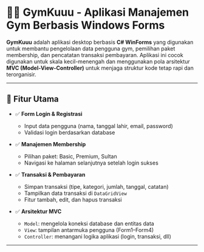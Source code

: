 # 🏋️‍♂️ GymKuuu - Aplikasi Manajemen Gym Berbasis Windows Forms

**GymKuuu** adalah aplikasi desktop berbasis **C# WinForms** yang digunakan untuk membantu pengelolaan data pengguna gym, pemilihan paket membership, dan pencatatan transaksi pembayaran. Aplikasi ini cocok digunakan untuk skala kecil-menengah dan menggunakan pola arsitektur **MVC (Model-View-Controller)** untuk menjaga struktur kode tetap rapi dan terorganisir.

---

## 📌 Fitur Utama

- ✅ **Form Login & Registrasi**
  - Input data pengguna (nama, tanggal lahir, email, password)
  - Validasi login berdasarkan database

- ✅ **Manajemen Membership**
  - Pilihan paket: Basic, Premium, Sultan
  - Navigasi ke halaman selanjutnya setelah login sukses

- ✅ **Transaksi & Pembayaran**
  - Simpan transaksi (tipe, kategori, jumlah, tanggal, catatan)
  - Tampilkan data transaksi di `DataGridView`
  - Fitur tambah, edit, dan hapus transaksi

- ✅ **Arsitektur MVC**
  - `Model`: mengelola koneksi database dan entitas data
  - `View`: tampilan antarmuka pengguna (Form1–Form4)
  - `Controller`: menangani logika aplikasi (login, transaksi, dll)

---

